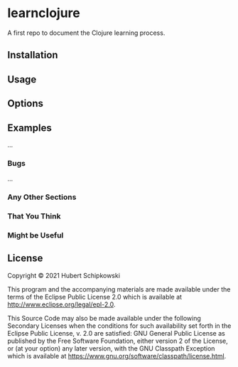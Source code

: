 # learnclojure

A first repo to document the Clojure learning process.

## Installation



## Usage



## Options



## Examples

...

### Bugs

...

### Any Other Sections
### That You Think
### Might be Useful

## License

Copyright © 2021 Hubert Schipkowski

This program and the accompanying materials are made available under the
terms of the Eclipse Public License 2.0 which is available at
http://www.eclipse.org/legal/epl-2.0.

This Source Code may also be made available under the following Secondary
Licenses when the conditions for such availability set forth in the Eclipse
Public License, v. 2.0 are satisfied: GNU General Public License as published by
the Free Software Foundation, either version 2 of the License, or (at your
option) any later version, with the GNU Classpath Exception which is available
at https://www.gnu.org/software/classpath/license.html.
